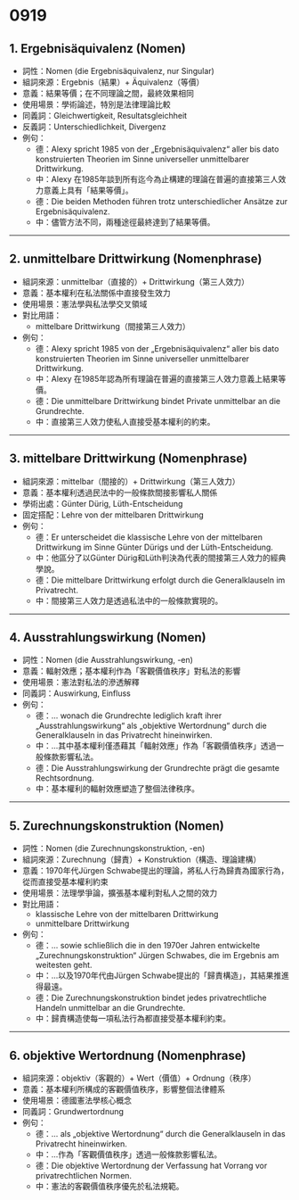 # 0919


## 1. Ergebnisäquivalenz (Nomen)

- 詞性：Nomen (die Ergebnisäquivalenz, nur Singular)
- 組詞來源：Ergebnis（結果）+ Äquivalenz（等價）
- 意義：結果等價；在不同理論之間，最終效果相同
- 使用場景：學術論述，特別是法律理論比較
- 同義詞：Gleichwertigkeit, Resultatsgleichheit
- 反義詞：Unterschiedlichkeit, Divergenz
- 例句：
  - 德：Alexy spricht 1985 von der „Ergebnisäquivalenz“ aller bis dato konstruierten Theorien im Sinne universeller unmittelbarer Drittwirkung.
  - 中：Alexy 在1985年談到所有迄今為止構建的理論在普遍的直接第三人效力意義上具有「結果等價」。
  - 德：Die beiden Methoden führen trotz unterschiedlicher Ansätze zur Ergebnisäquivalenz.
  - 中：儘管方法不同，兩種途徑最終達到了結果等價。

---

## 2. unmittelbare Drittwirkung (Nomenphrase)

- 組詞來源：unmittelbar（直接的）+ Drittwirkung（第三人效力）
- 意義：基本權利在私法關係中直接發生效力
- 使用場景：憲法學與私法學交叉領域
- 對比用語：
  - mittelbare Drittwirkung（間接第三人效力）
- 例句：
  - 德：Alexy spricht 1985 von der „Ergebnisäquivalenz“ aller bis dato konstruierten Theorien im Sinne universeller unmittelbarer Drittwirkung.
  - 中：Alexy 在1985年認為所有理論在普遍的直接第三人效力意義上結果等價。
  - 德：Die unmittelbare Drittwirkung bindet Private unmittelbar an die Grundrechte.
  - 中：直接第三人效力使私人直接受基本權利的約束。

---

## 3. mittelbare Drittwirkung (Nomenphrase)

- 組詞來源：mittelbar（間接的）+ Drittwirkung（第三人效力）
- 意義：基本權利透過民法中的一般條款間接影響私人關係
- 學術出處：Günter Dürig, Lüth-Entscheidung
- 固定搭配：Lehre von der mittelbaren Drittwirkung
- 例句：
  - 德：Er unterscheidet die klassische Lehre von der mittelbaren Drittwirkung im Sinne Günter Dürigs und der Lüth-Entscheidung.
  - 中：他區分了以Günter Dürig和Lüth判決為代表的間接第三人效力的經典學說。
  - 德：Die mittelbare Drittwirkung erfolgt durch die Generalklauseln im Privatrecht.
  - 中：間接第三人效力是透過私法中的一般條款實現的。

---

## 4. Ausstrahlungswirkung (Nomen)

- 詞性：Nomen (die Ausstrahlungswirkung, -en)
- 意義：輻射效應；基本權利作為「客觀價值秩序」對私法的影響
- 使用場景：憲法對私法的滲透解釋
- 同義詞：Auswirkung, Einfluss
- 例句：
  - 德：… wonach die Grundrechte lediglich kraft ihrer „Ausstrahlungswirkung“ als „objektive Wertordnung“ durch die Generalklauseln in das Privatrecht hineinwirken.
  - 中：…其中基本權利僅憑藉其「輻射效應」作為「客觀價值秩序」透過一般條款影響私法。
  - 德：Die Ausstrahlungswirkung der Grundrechte prägt die gesamte Rechtsordnung.
  - 中：基本權利的輻射效應塑造了整個法律秩序。

---

## 5. Zurechnungskonstruktion (Nomen)

- 詞性：Nomen (die Zurechnungskonstruktion, -en)
- 組詞來源：Zurechnung（歸責）+ Konstruktion（構造、理論建構）
- 意義：1970年代Jürgen Schwabe提出的理論，將私人行為歸責為國家行為，從而直接受基本權利約束
- 使用場景：法理學爭論，擴張基本權利對私人之間的效力
- 對比用語：
  - klassische Lehre von der mittelbaren Drittwirkung
  - unmittelbare Drittwirkung
- 例句：
  - 德：… sowie schließlich die in den 1970er Jahren entwickelte „Zurechnungskonstruktion“ Jürgen Schwabes, die im Ergebnis am weitesten geht.
  - 中：…以及1970年代由Jürgen Schwabe提出的「歸責構造」，其結果推進得最遠。
  - 德：Die Zurechnungskonstruktion bindet jedes privatrechtliche Handeln unmittelbar an die Grundrechte.
  - 中：歸責構造使每一項私法行為都直接受基本權利約束。

---

## 6. objektive Wertordnung (Nomenphrase)

- 組詞來源：objektiv（客觀的）+ Wert（價值）+ Ordnung（秩序）
- 意義：基本權利所構成的客觀價值秩序，影響整個法律體系
- 使用場景：德國憲法學核心概念
- 同義詞：Grundwertordnung
- 例句：
  - 德：… als „objektive Wertordnung“ durch die Generalklauseln in das Privatrecht hineinwirken.
  - 中：…作為「客觀價值秩序」透過一般條款影響私法。
  - 德：Die objektive Wertordnung der Verfassung hat Vorrang vor privatrechtlichen Normen.
  - 中：憲法的客觀價值秩序優先於私法規範。




















